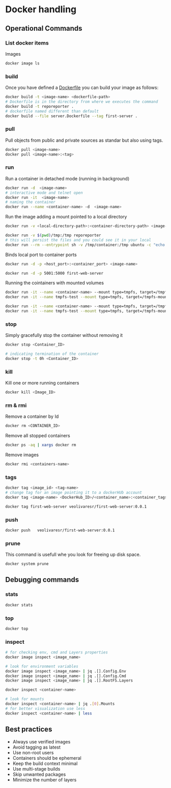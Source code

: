 # Docker handling

## Operational Commands

### List docker items

Images

```bash
docker image ls
```

### build

Once you have defined a [Dockerfile](https://docs.docker.com/build/guide/intro/#the-dockerfile) you can build your image as follows:

```bash
docker build -t <image-name> <dockerfile-path>
# Dockerfile is in the directory from where we executes the command
docker build -t reporeporter .
# dockerfile named different than default
docker build --file server.Dockerfile --tag first-server .
```

### pull

Pull objects from public and private sources as standar but also using tags.

```bash
docker pull <image-name>
docker pull <image-name>:<tag>
```

### run

Run a container in detached mode (running in background)

```bash
docker run -d  <image-name>
# interactive mode and telnet open
docker run -it  <image-name>
# naming the container
docker run --name <container-name> -d  <image-name>
```

Run the image adding a mount pointed to a local directory

```bash
docker run -v <local-directory-path>:<container-directory-path> <image-name>

docker run -v $(pwd)/tmp:/tmp reporeporter
# this will persist the files and you could see it in your local
docker run --rm --entrypoint sh -v /tmp/container:/tmp ubuntu -c "echo 'Hello there.' > /tmp/file && cat /tmp/file"
```

Binds local port to container ports

```bash
docker run -d -p <host_port>:<container_port> <image-name>

docker run -d -p 5001:5000 first-web-server
```

Running the cointainers with mounted volumes

```bash
docker run -it --name <container-name> --mount type=tmpfs, target=/tmpfs-mount <image-name> <command>
docker run -it --name tmpfs-test --mount type=tmpfs, target=/tmpfs-mount ubuntu bash

docker run -it --name <container-name> --mount type=tmpfs, target=/tmpfs-mount <image-name> <command>
docker run -it --name tmpfs-test --mount type=tmpfs, target=/tmpfs-mount ubuntu bash
```

### stop

Simply gracefully stop the container without removing it

```bash
docker stop <Container_ID>

# indicating termination of the container
docker stop -t 0h <Container_ID>
```

### kill

Kill one or more running containers

```bash
docker kill <Image_ID>
```

### rm & rmi

Remove a container by Id

```bash
docker rm <CONTAINER_ID>
```

Remove all stopped containers

```bash
docker ps -aq | xargs docker rm
```

Remove images

```bash
docker rmi <containers-name>
```

### tags

```bash
docker tag <image_id> <tag-name>
# change tag for an image pointing it to a dockerHUb account
docker tag <image-name> <DockerHub_ID>/<container_name>:<container_tags>

docker tag first-web-server veolivaresr/first-web-server:0.0.1
```

### push

```bash
docker push   veolivaresr/first-web-server:0.0.1
```

### prune

This command is usefull whe you look for freeing up disk space.

```bash
docker system prune
```

## Debugging commands

### stats

```bash
docker stats
```

### top

```bash
docker top
```

### inspect

```bash
# for checking env, cmd and Layers properties
docker image inspect <image_name>

# look for environment variables
docker image inspect <image_name> | jq .[].Config.Env
docker image inspect <image_name> | jq .[].Config.Cmd
docker image inspect <image_name> | jq .[].RootFS.Layers

docker inspect <container-name>

# look for mounts
docker inspect <container-name> | jq .[0].Mounts
# for better visualization use less
docker inspect <container-name> | less
```

## Best practices

- Always use verified images
- Avoid tagging as latest
- Use non-root users
- Containers should be ephemeral
- Keep the build context minimal
- Use multi-stage builds
- Skip unwanted packages
- Minimize the number of layers